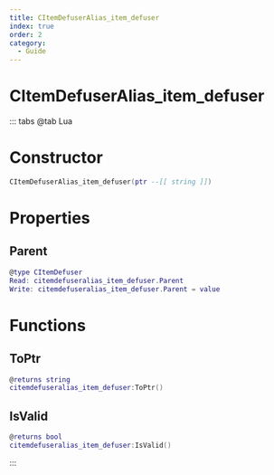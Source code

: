 ```yaml
---
title: CItemDefuserAlias_item_defuser
index: true
order: 2
category:
  - Guide
---
```


# CItemDefuserAlias_item_defuser

::: tabs
@tab Lua
# Constructor
```lua
CItemDefuserAlias_item_defuser(ptr --[[ string ]])
```
# Properties
## Parent 
```lua
@type CItemDefuser
Read: citemdefuseralias_item_defuser.Parent
Write: citemdefuseralias_item_defuser.Parent = value
```
# Functions
## ToPtr
```lua
@returns string
citemdefuseralias_item_defuser:ToPtr()
```
## IsValid
```lua
@returns bool
citemdefuseralias_item_defuser:IsValid()
```

:::